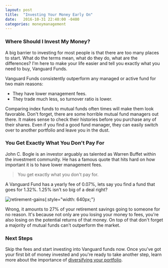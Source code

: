```yaml
---
layout: post
title:  "Investing Your Money Early On"
date:   2016-10-31 22:40:00 -0400
categories: moneymanagement
---
```

### Where Should I Invest My Money?
A big barrier to investing for most people is that there are too many places to start. What do the terms mean, what do they do, what are the differences? I'm here to make your life easier and tell you exactly what you need to buy, Vanguard Funds.

Vanguard Funds consistently outperform any managed or active fund for two main reasons:
- They have lower management fees.
- They trade much less, so turnover ratio is lower.


Comparing index funds to mutual funds often times will make them look favorable. Don't forget, there are some horrible mutual fund managers out there. It makes sense to check their histories before you purchase any of their shares. Even if you find a good fund manager, they can easily switch over to another portfolio and leave you in the dust.

### You Get Exactly What You Don't Pay For
John C. Bogle is an investor arguably as talented as Warren Buffet within the investment community. He has a famous quote that hits hard on how important it is to have lower management fees.
> You get exactly what you don't pay for.

A Vanguard Fund has a yearly fee of 0.07%, lets say you find a fund that goes for 1.32%. 1.25% isn't so big of a deal right?

![retirement-gains](/jekyll_images/retirement_chart.jpg){:style="width: 640px;"}

Wrong, it amounts to 27% of your retirement savings going to someone for no reason. It's because not only are you losing your money to fees, you're also losing on the potential returns of that money. On top of that don't forget a majority of mutual funds can't outperform the market.

### Next Steps
Skip the fees and start investing into Vanguard funds now. Once you've got your first bit of money invested and you're ready to take another step, learn more about the importance of [diversifying your portfolio][diversifying-portfolio].

[diversifying-portfolio]: http://money.josephscho.com/moneymanagement/2016/10/19/budgeting-tips/
